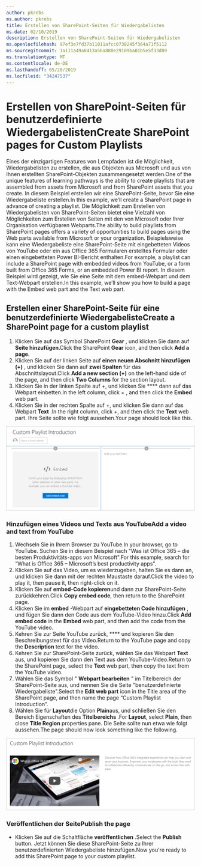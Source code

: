 ```yaml
---
author: pkrebs
ms.author: pkrebs
title: Erstellen von SharePoint-Seiten für Wiedergabelisten
ms.date: 02/10/2019
description: Erstellen von SharePoint-Seiten für Wiedergabelisten
ms.openlocfilehash: 97ef3e7fd37b11011afcc0738245f364a71f5112
ms.sourcegitcommit: 1a111a49a0413a56a880e29109ba01b5e5f33d09
ms.translationtype: MT
ms.contentlocale: de-DE
ms.lasthandoff: 05/20/2019
ms.locfileid: "34247537"
---
```

# <a name="create-sharepoint-pages-for-custom-playlists"></a><span data-ttu-id="30d37-103">Erstellen von SharePoint-Seiten für benutzerdefinierte Wiedergabelisten</span><span class="sxs-lookup"><span data-stu-id="30d37-103">Create SharePoint pages for Custom Playlists</span></span>

<span data-ttu-id="30d37-104">Eines der einzigartigen Features von Lernpfaden ist die Möglichkeit, Wiedergabelisten zu erstellen, die aus Objekten aus Microsoft und aus von Ihnen erstellten SharePoint-Objekten zusammengesetzt werden.</span><span class="sxs-lookup"><span data-stu-id="30d37-104">One of the unique features of learning pathways is the ability to create playlists that are assembled from assets from Microsoft and from SharePoint assets that you create.</span></span> <span data-ttu-id="30d37-105">In diesem Beispiel erstellen wir eine SharePoint-Seite, bevor Sie eine Wiedergabeliste erstellen.</span><span class="sxs-lookup"><span data-stu-id="30d37-105">In this example, we’ll create a SharePoint page in advance of creating a playlist.</span></span> <span data-ttu-id="30d37-106">Die Möglichkeit zum Erstellen von Wiedergabelisten von SharePoint-Seiten bietet eine Vielzahl von Möglichkeiten zum Erstellen von Seiten mit den von Microsoft oder Ihrer Organisation verfügbaren Webparts.</span><span class="sxs-lookup"><span data-stu-id="30d37-106">The ability to build playlists from SharePoint pages offers a variety of opportunities to build pages using the Web parts available from Microsoft or your organization.</span></span> <span data-ttu-id="30d37-107">Beispielsweise kann eine Wiedergabeliste eine SharePoint-Seite mit eingebetteten Videos von YouTube oder ein aus Office 365 Formularen erstelltes Formular oder einen eingebetteten Power BI-Bericht enthalten.</span><span class="sxs-lookup"><span data-stu-id="30d37-107">For example, a playlist can include a SharePoint page with embedded videos from YouTube, or a form built from Office 365 Forms, or an embedded Power BI report.</span></span> <span data-ttu-id="30d37-108">In diesem Beispiel wird gezeigt, wie Sie eine Seite mit dem embed-Webpart und dem Text-Webpart erstellen.</span><span class="sxs-lookup"><span data-stu-id="30d37-108">In this example, we’ll show you how to build a page with the Embed web part and the Text web part.</span></span>  

## <a name="create-a-sharepoint-page-for-a-custom-playlist"></a><span data-ttu-id="30d37-109">Erstellen einer SharePoint-Seite für eine benutzerdefinierte Wiedergabeliste</span><span class="sxs-lookup"><span data-stu-id="30d37-109">Create a SharePoint page for a custom playlist</span></span>

1. <span data-ttu-id="30d37-110">Klicken Sie auf das Symbol SharePoint **Gear** , und klicken Sie dann auf **Seite hinzufügen**.</span><span class="sxs-lookup"><span data-stu-id="30d37-110">Click the SharePoint **Gear** icon, and then click **Add a page**.</span></span>
2. <span data-ttu-id="30d37-111">Klicken Sie auf der linken Seite auf **einen neuen Abschnitt hinzufügen (+)** , und klicken Sie dann auf **zwei Spalten** für das Abschnittslayout.</span><span class="sxs-lookup"><span data-stu-id="30d37-111">Click **Add a new section (+)** on the left-hand side of the page, and then click **Two Columns** for the section layout.</span></span>
3. <span data-ttu-id="30d37-112">Klicken Sie in der linken Spalte auf +, und klicken Sie \*\*\*\* dann auf das Webpart einbetten.</span><span class="sxs-lookup"><span data-stu-id="30d37-112">In the left column, click + , and then click the **Embed** web part.</span></span> 
4. <span data-ttu-id="30d37-113">Klicken Sie in der rechten Spalte auf +, und klicken Sie dann auf das Webpart **Text** .</span><span class="sxs-lookup"><span data-stu-id="30d37-113">In the right column, click +, and then click the **Text** web part.</span></span> <span data-ttu-id="30d37-114">Ihre Seite sollte wie folgt aussehen.</span><span class="sxs-lookup"><span data-stu-id="30d37-114">Your page should look like this.</span></span>

![CG-pagenewstart. png](media/cg-pagenewstart.png)

### <a name="add-a-video-and-text-from-youtube"></a><span data-ttu-id="30d37-116">Hinzufügen eines Videos und Texts aus YouTube</span><span class="sxs-lookup"><span data-stu-id="30d37-116">Add a video and text from YouTube</span></span>

1. <span data-ttu-id="30d37-117">Wechseln Sie in Ihrem Browser zu YouTube.</span><span class="sxs-lookup"><span data-stu-id="30d37-117">In your browser, go to YouTube.</span></span> <span data-ttu-id="30d37-118">Suchen Sie in diesem Beispiel nach "Was ist Office 365 – die besten Produktivitäts-apps von Microsoft".</span><span class="sxs-lookup"><span data-stu-id="30d37-118">For this example, search for “What is Office 365 – Microsoft’s best productivity apps”.</span></span>
2. <span data-ttu-id="30d37-119">Klicken Sie auf das Video, um es wiederzugeben, halten Sie es dann an, und klicken Sie dann mit der rechten Maustaste darauf.</span><span class="sxs-lookup"><span data-stu-id="30d37-119">Click the video to play it, then pause it, then right-click on it.</span></span> 
3. <span data-ttu-id="30d37-120">Klicken Sie auf **embed-Code kopieren**und dann zur SharePoint-Seite zurückkehren.</span><span class="sxs-lookup"><span data-stu-id="30d37-120">Click **Copy embed code**, then return to the SharePoint page.</span></span> 
4. <span data-ttu-id="30d37-121">Klicken Sie im **embed** -Webpart auf **eingebetteten Code hinzufügen** , und fügen Sie dann den Code aus dem YouTube-Video hinzu.</span><span class="sxs-lookup"><span data-stu-id="30d37-121">Click **Add embed code** in the **Embed** web part, and then add the code from the YouTube video.</span></span>
5. <span data-ttu-id="30d37-122">Kehren Sie zur Seite YouTube zurück, \*\*\*\* und kopieren Sie den Beschreibungstext für das Video.</span><span class="sxs-lookup"><span data-stu-id="30d37-122">Return to the YouTube page and copy the **Description** text for the video.</span></span> 
6. <span data-ttu-id="30d37-123">Kehren Sie zur SharePoint-Seite zurück, wählen Sie das Webpart **Text** aus, und kopieren Sie dann den Text aus dem YouTube-Video.</span><span class="sxs-lookup"><span data-stu-id="30d37-123">Return to the SharePoint page, select the **Text** web part, then copy the text from the YouTube video.</span></span>
7. <span data-ttu-id="30d37-124">Wählen Sie das Symbol " **Webpart bearbeiten** " im Titelbereich der SharePoint-Seite aus, und nennen Sie die Seite "benutzerdefinierte Wiedergabeliste".</span><span class="sxs-lookup"><span data-stu-id="30d37-124">Select the **Edit web part** icon  in the Title area of the SharePoint page, and then name the page “Custom Playlist Introduction”.</span></span> 
8. <span data-ttu-id="30d37-125">Wählen Sie für **Layout**die Option **Plain**aus, und schließen Sie den Bereich Eigenschaften des **Titelbereichs** .</span><span class="sxs-lookup"><span data-stu-id="30d37-125">For **Layout**, select **Plain**, then close **Title Region** properties pane.</span></span> <span data-ttu-id="30d37-126">Die Seite sollte nun etwa wie folgt aussehen.</span><span class="sxs-lookup"><span data-stu-id="30d37-126">The page should now look something like the following.</span></span> 

![CG-pagenewfinish. png](media/cg-pagenewfinish.png)

### <a name="publish-the-page"></a><span data-ttu-id="30d37-128">Veröffentlichen der Seite</span><span class="sxs-lookup"><span data-stu-id="30d37-128">Publish the page</span></span>

- <span data-ttu-id="30d37-129">Klicken Sie auf die Schaltfläche **veröffentlichen** .</span><span class="sxs-lookup"><span data-stu-id="30d37-129">Select the **Publish** button.</span></span> <span data-ttu-id="30d37-130">Jetzt können Sie diese SharePoint-Seite zu Ihrer benutzerdefinierten Wiedergabeliste hinzufügen.</span><span class="sxs-lookup"><span data-stu-id="30d37-130">Now you're ready to add this SharePoint page to your custom playlist.</span></span> 
